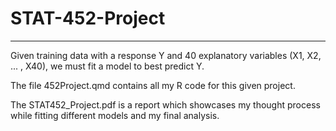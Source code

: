 # STAT-452-Project

***

Given training data with a response Y and 40 explanatory variables (X1, X2, ... , X40), we must fit a model to best predict Y.

The file 452Project.qmd contains all my R code for this given project.

The STAT452_Project.pdf is a report which showcases my thought process while fitting different models and my final analysis. 
